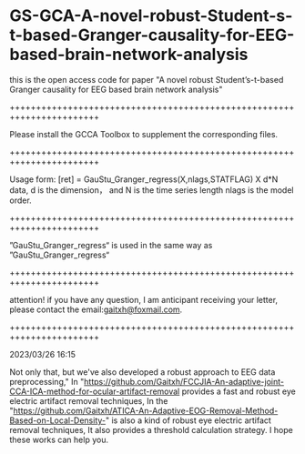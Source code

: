 # GS-GCA-A-novel-robust-Student-s-t-based-Granger-causality-for-EEG-based-brain-network-analysis
this is the open access code for paper "A novel robust Student’s-t-based Granger causality for EEG based brain network analysis"

+++++++++++++++++++++++++++++++++++++++++++++++++++++++++++++++++++++++

Please install the GCCA Toolbox to supplement the corresponding files.

+++++++++++++++++++++++++++++++++++++++++++++++++++++++++++++++++++++++

Usage form:
[ret] = GauStu_Granger_regress(X,nlags,STATFLAG)
X d*N data, d is the dimension， and N is the time series length
nlags is the model order.

+++++++++++++++++++++++++++++++++++++++++++++++++++++++++++++++++++++++

”GauStu_Granger_regress“ is used in the same way as ”GauStu_Granger_regress“

+++++++++++++++++++++++++++++++++++++++++++++++++++++++++++++++++++++++

attention! if you have any question, I am anticipant receiving your letter, please contact the email:gaitxh@foxmail.com.

+++++++++++++++++++++++++++++++++++++++++++++++++++++++++++++++++++++++

2023/03/26 16:15

Not only that, but we've also developed a robust approach to EEG data preprocessing," In "https://github.com/Gaitxh/FCCJIA-An-adaptive-joint-CCA-ICA-method-for-ocular-artifact-removal provides a fast and robust eye electric artifact removal techniques, In the "https://github.com/Gaitxh/ATICA-An-Adaptive-EOG-Removal-Method-Based-on-Local-Density-" is also a kind of robust eye electric artifact removal techniques, It also provides a threshold calculation strategy. I hope these works can help you.
